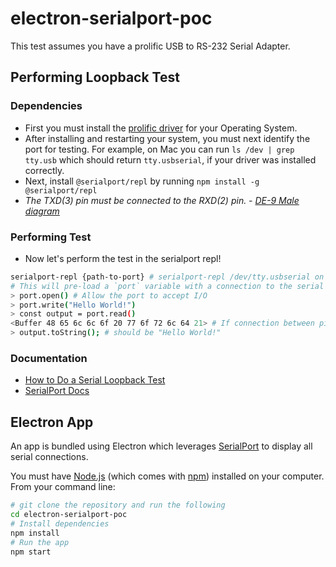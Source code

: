 # electron-serialport-poc

This test assumes you have a prolific USB to RS-232 Serial Adapter.

## Performing Loopback Test

### Dependencies

- First you must install the [prolific driver](https://plugable.com/drivers/prolific) for your Operating System. 
- After installing and restarting your system, you must next identify the port for testing. For example, on Mac you can run `ls /dev | grep tty.usb` which should return `tty.usbserial`, if your driver was installed correctly.
- Next, install `@serialport/repl` by running `npm install -g @serialport/repl`
- *The TXD(3) pin must be connected to the RXD(2) pin. - [DE-9 Male diagram](https://user-images.githubusercontent.com/1910114/67594606-b6def000-f732-11e9-9a4d-28951fb50c8f.png)*

### Performing Test

- Now let's perform the test in the serialport repl!

```sh
serialport-repl {path-to-port} # serialport-repl /dev/tty.usbserial on a Mac
# This will pre-load a `port` variable with a connection to the serial adapter.
> port.open() # Allow the port to accept I/O
> port.write("Hello World!")
> const output = port.read() 
<Buffer 48 65 6c 6c 6f 20 77 6f 72 6c 64 21> # If connection between pins was successfully made
> output.toString(); # should be "Hello World!"
```

### Documentation

- [How to Do a Serial Loopback Test](http://www.ni.com/tutorial/3450/en/)
- [SerialPort Docs](https://serialport.io/docs/guide-about)

## Electron App

An app is bundled using Electron which leverages [SerialPort](https://github.com/serialport/node-serialport) to display all serial connections. 

You must have [Node.js](https://nodejs.org/en/download/) (which comes with [npm](http://npmjs.com)) installed on your computer. From your command line:

```bash
# git clone the repository and run the following
cd electron-serialport-poc
# Install dependencies
npm install
# Run the app
npm start
```
